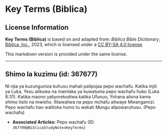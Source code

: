 # Key Terms (Biblica)

## License Information

**Key Terms (Biblica)** is based on and adapted from: _Biblica Bible Dictionary_, [Biblica, Inc.](https://www.biblica.com/), 2023, which is licensed under a [CC BY-SA 4.0 license](https://creativecommons.org/licenses/by-sa/4.0/legalcode.en).

This markdown version is provided under the same license.



--------------------------------

## Shimo la kuzimu (id: 367677)

Ni njia ya kuzungumza kuhusu mahali palipojaa pepo wachafu. Katika injili ya Luka, Yesu alikuwa na mamlaka ya kuwatuma pepo wachafu huko (Luka 8:31\). Katika maono yaliyorekodiwa katika Ufunuo, Yohana aliona kama shimo lisilo na mwisho. Ilitawaliwa na pepo mchafu aitwaye Mwangamizi. Pepo wachafu hao walitoka humo tu wakati Mungu alipowaruhusu. (Pepo wachafu)

* **Associated Articles:** Pepo wachafu (ID: `367709@BiblicaStudyNotesKeyTerms`)

